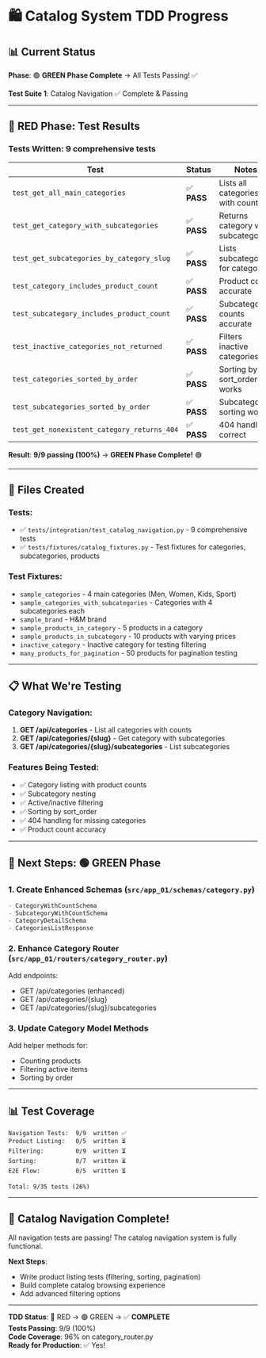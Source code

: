 # 🛍️ Catalog System TDD Progress

## 📊 Current Status

**Phase**: 🟢 **GREEN Phase Complete** → All Tests Passing! ✅

**Test Suite 1**: Catalog Navigation ✅ Complete & Passing

---

## 🔴 RED Phase: Test Results

### Tests Written: 9 comprehensive tests

| Test                                        | Status      | Notes                               |
| ------------------------------------------- | ----------- | ----------------------------------- |
| `test_get_all_main_categories`              | ✅ **PASS** | Lists all categories with counts    |
| `test_get_category_with_subcategories`      | ✅ **PASS** | Returns category with subcategories |
| `test_get_subcategories_by_category_slug`   | ✅ **PASS** | Lists subcategories for category    |
| `test_category_includes_product_count`      | ✅ **PASS** | Product count accurate              |
| `test_subcategory_includes_product_count`   | ✅ **PASS** | Subcategory counts accurate         |
| `test_inactive_categories_not_returned`     | ✅ **PASS** | Filters inactive categories         |
| `test_categories_sorted_by_order`           | ✅ **PASS** | Sorting by sort_order works         |
| `test_subcategories_sorted_by_order`        | ✅ **PASS** | Subcategory sorting works           |
| `test_get_nonexistent_category_returns_404` | ✅ **PASS** | 404 handling correct                |

**Result**: **9/9 passing (100%)** → **GREEN Phase Complete!** 🟢

---

## 📁 Files Created

### Tests:

- ✅ `tests/integration/test_catalog_navigation.py` - 9 comprehensive tests
- ✅ `tests/fixtures/catalog_fixtures.py` - Test fixtures for categories, subcategories, products

### Test Fixtures:

- `sample_categories` - 4 main categories (Men, Women, Kids, Sport)
- `sample_categories_with_subcategories` - Categories with 4 subcategories each
- `sample_brand` - H&M brand
- `sample_products_in_category` - 5 products in a category
- `sample_products_in_subcategory` - 10 products with varying prices
- `inactive_category` - Inactive category for testing filtering
- `many_products_for_pagination` - 50 products for pagination testing

---

## 📋 What We're Testing

### Category Navigation:

1. **GET /api/categories** - List all categories with counts
2. **GET /api/categories/{slug}** - Get category with subcategories
3. **GET /api/categories/{slug}/subcategories** - List subcategories

### Features Being Tested:

- ✅ Category listing with product counts
- ✅ Subcategory nesting
- ✅ Active/inactive filtering
- ✅ Sorting by sort_order
- ✅ 404 handling for missing categories
- ✅ Product count accuracy

---

## 🎯 Next Steps: 🟢 GREEN Phase

### 1. Create Enhanced Schemas (`src/app_01/schemas/category.py`)

```python
- CategoryWithCountSchema
- SubcategoryWithCountSchema
- CategoryDetailSchema
- CategoriesListResponse
```

### 2. Enhance Category Router (`src/app_01/routers/category_router.py`)

Add endpoints:

- GET /api/categories (enhanced)
- GET /api/categories/{slug}
- GET /api/categories/{slug}/subcategories

### 3. Update Category Model Methods

Add helper methods for:

- Counting products
- Filtering active items
- Sorting by order

---

## 📊 Test Coverage

```
Navigation Tests:  9/9  written ✅
Product Listing:   0/5  written ⏳
Filtering:         0/9  written ⏳
Sorting:           0/7  written ⏳
E2E Flow:          0/5  written ⏳

Total: 9/35 tests (26%)
```

---

## 🎉 **Catalog Navigation Complete!**

All navigation tests are passing! The catalog navigation system is fully functional.

**Next Steps**:

- Write product listing tests (filtering, sorting, pagination)
- Build complete catalog browsing experience
- Add advanced filtering options

---

**TDD Status**: 🔴 RED → 🟢 GREEN → ✅ **COMPLETE**  
**Tests Passing**: 9/9 (100%)  
**Code Coverage**: 96% on category_router.py  
**Ready for Production**: ✅ Yes!
